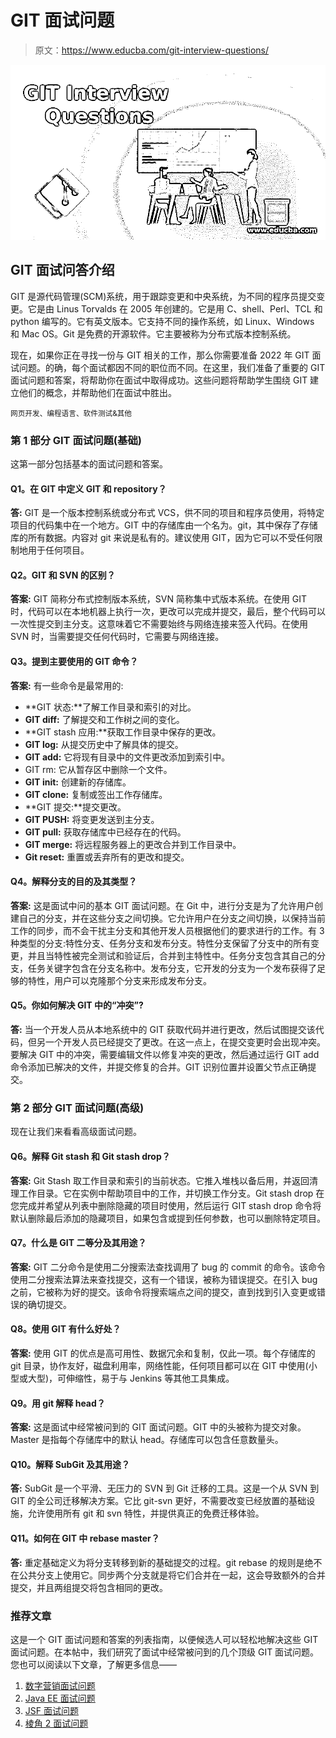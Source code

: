 # GIT 面试问题

> 原文：<https://www.educba.com/git-interview-questions/>

![GIT Interview Questions](img/3251668a62557d282ac38a15a9e1b744.png)



## GIT 面试问答介绍

GIT 是源代码管理(SCM)系统，用于跟踪变更和中央系统，为不同的程序员提交变更。它是由 Linus Torvalds 在 2005 年创建的。它是用 C、shell、Perl、TCL 和 python 编写的。它有英文版本。它支持不同的操作系统，如 Linux、Windows 和 Mac OS。Git 是免费的开源软件。它主要被称为分布式版本控制系统。

现在，如果你正在寻找一份与 GIT 相关的工作，那么你需要准备 2022 年 GIT 面试问题。的确，每个面试都因不同的职位而不同。在这里，我们准备了重要的 GIT 面试问题和答案，将帮助你在面试中取得成功。这些问题将帮助学生围绕 GIT 建立他们的概念，并帮助他们在面试中胜出。

<small>网页开发、编程语言、软件测试&其他</small>

### 第 1 部分 GIT 面试问题(基础)

这第一部分包括基本的面试问题和答案。

#### Q1。在 GIT 中定义 GIT 和 repository？

**答:**
GIT 是一个版本控制系统或分布式 VCS，供不同的项目和程序员使用，将特定项目的代码集中在一个地方。GIT 中的存储库由一个名为。git，其中保存了存储库的所有数据。内容对 git 来说是私有的。建议使用 GIT，因为它可以不受任何限制地用于任何项目。

#### Q2。GIT 和 SVN 的区别？

**答案:**
GIT 简称分布式控制版本系统，SVN 简称集中式版本系统。在使用 GIT 时，代码可以在本地机器上执行一次，更改可以完成并提交，最后，整个代码可以一次性提交到主分支。这意味着它不需要始终与网络连接来签入代码。在使用 SVN 时，当需要提交任何代码时，它需要与网络连接。

#### Q3。提到主要使用的 GIT 命令？

**答案:**
有一些命令是最常用的:

*   **GIT 状态:**了解工作目录和索引的对比。
*   **GIT diff:** 了解提交和工作树之间的变化。
*   **GIT stash 应用:**获取工作目录中保存的更改。
*   **GIT log:** 从提交历史中了解具体的提交。
*   **GIT add:** 它将现有目录中的文件更改添加到索引中。
*   GIT rm: 它从暂存区中删除一个文件。
*   **GIT init:** 创建新的存储库。
*   **GIT clone:** 复制或签出工作存储库。
*   **GIT 提交:**提交更改。
*   **GIT PUSH:** 将变更发送到主分支。
*   **GIT pull:** 获取存储库中已经存在的代码。
*   **GIT merge:** 将远程服务器上的更改合并到工作目录中。
*   **Git reset:** 重置或丢弃所有的更改和提交。

#### Q4。解释分支的目的及其类型？

**答案:**
这是面试中问的基本 GIT 面试问题。在 Git 中，进行分支是为了允许用户创建自己的分支，并在这些分支之间切换。它允许用户在分支之间切换，以保持当前工作的同步，而不会干扰主分支和其他开发人员根据他们的要求进行的工作。有 3 种类型的分支:特性分支、任务分支和发布分支。特性分支保留了分支中的所有变更，并且当特性被完全测试和验证后，合并到主特性中。任务分支包含其自己的分支，任务关键字包含在分支名称中。发布分支，它开发的分支为一个发布获得了足够的特性，用户可以克隆那个分支来形成发布分支。

#### Q5。你如何解决 GIT 中的“冲突”?

**答:**
当一个开发人员从本地系统中的 GIT 获取代码并进行更改，然后试图提交该代码，但另一个开发人员已经提交了更改。在这一点上，在提交变更时会出现冲突。要解决 GIT 中的冲突，需要编辑文件以修复冲突的更改，然后通过运行 GIT add 命令添加已解决的文件，并提交修复的合并。GIT 识别位置并设置父节点正确提交。

### 第 2 部分 GIT 面试问题(高级)

现在让我们来看看高级面试问题。

#### Q6。解释 Git stash 和 Git stash drop？

**答案:**
Git Stash 取工作目录和索引的当前状态。它推入堆栈以备后用，并返回清理工作目录。它在实例中帮助项目中的工作，并切换工作分支。Git stash drop 在您完成并希望从列表中删除隐藏的项目时使用，然后运行 GIT stash drop 命令将默认删除最后添加的隐藏项目，如果包含或提到任何参数，也可以删除特定项目。

#### Q7。什么是 GIT 二等分及其用途？

**答案:**
GIT 二分命令是使用二分搜索法查找调用了 bug 的 commit 的命令。该命令使用二分搜索法算法来查找提交，这有一个错误，被称为错误提交。在引入 bug 之前，它被称为好的提交。该命令将搜索端点之间的提交，直到找到引入变更或错误的确切提交。

#### Q8。使用 GIT 有什么好处？

**答案:**
使用 GIT 的优点是高可用性、数据冗余和复制，仅此一项。每个存储库的 git 目录，协作友好，磁盘利用率，网络性能，任何项目都可以在 GIT 中使用(小型或大型)，可伸缩性，易于与 Jenkins 等其他工具集成。

#### Q9。用 git 解释 head？

**答案:**
这是面试中经常被问到的 GIT 面试问题。GIT 中的头被称为提交对象。Master 是指每个存储库中的默认 head。存储库可以包含任意数量头。

#### Q10。解释 SubGit 及其用途？

**答:**
SubGit 是一个平滑、无压力的 SVN 到 Git 迁移的工具。这是一个从 SVN 到 GIT 的全公司迁移解决方案。它比 git-svn 更好，不需要改变已经放置的基础设施，允许使用所有 git 和 svn 特性，并提供真正的免费迁移体验。

#### Q11。如何在 GIT 中 rebase master？

**答:**
重定基础定义为将分支转移到新的基础提交的过程。git rebase 的规则是绝不在公共分支上使用它。同步两个分支就是将它们合并在一起，这会导致额外的合并提交，并且两组提交将包含相同的更改。

### 推荐文章

这是一个 GIT 面试问题和答案的列表指南，以便候选人可以轻松地解决这些 GIT 面试问题。在本帖中，我们研究了面试中经常被问到的几个顶级 GIT 面试问题。您也可以阅读以下文章，了解更多信息——

1.  [数字营销面试问题](https://www.educba.com/digital-marketing-interview-questions/)
2.  [Java EE 面试问题](https://www.educba.com/java-ee-interview-questions/)
3.  [JSF 面试问题](https://www.educba.com/jsf-interview-questions/)
4.  [棱角 2 面试问题](https://www.educba.com/angular-2-interview-questions/)





